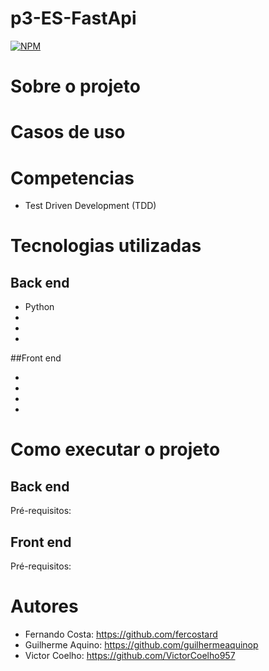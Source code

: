 # p3-ES-FastApi
[![NPM](https://img.shields.io/npm/l/react)]() 

# Sobre o projeto




# Casos de uso


# Competencias
- Test Driven Development (TDD)

# Tecnologias utilizadas

## Back end
- Python
- 
- 
-

##Front end

-
-
-
-

# Como executar o projeto


## Back end
Pré-requisitos: 


## Front end
Pré-requisitos: 




# Autores
- Fernando Costa:
https://github.com/fercostard
- Guilherme Aquino:
https://github.com/guilhermeaquinop
- Victor Coelho:
https://github.com/VictorCoelho957
